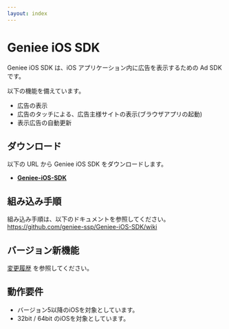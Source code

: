 ```yaml
---
layout: index
---
```

# Geniee iOS SDK

Geniee iOS SDK は、iOS アプリケーション内に広告を表示するための Ad SDK です。

以下の機能を備えています。
- 広告の表示
- 広告のタッチによる、広告主様サイトの表示(ブラウザアプリの起動)
- 表示広告の自動更新

## ダウンロード

以下の URL から Geniee iOS SDK をダウンロードします。

- **[Geniee-iOS-SDK](https://github.com/geniee-ssp/Geniee-iOS-SDK/releases)**

## 組み込み手順

組み込み手順は、以下のドキュメントを参照してください。
<https://github.com/geniee-ssp/Geniee-iOS-SDK/wiki>

## バージョン新機能

[変更履歴](https://github.com/geniee-ssp/Geniee-iOS-SDK/blob/master/CHANGELOG.md) を参照してください。

## 動作要件

- バージョン5以降のiOSを対象としています。
- 32bit / 64bit のiOSを対象としています。
